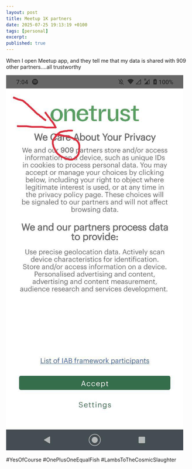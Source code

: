 ```yaml
---
layout: post
title: Meetup 1K partners
date: 2025-07-25 19:13:19 +0100
tags: [personal]
excerpt: 
published: true
---
```


When I open Meetup app, and they tell me that my data is shared with 909 other partners....all trustworthy

![Overall Runtime](/assets/images/meetup_partners/meetup_partners.jpeg)

#YesOfCourse #OnePlusOneEqualFish #LambsToTheCosmicSlaughter
